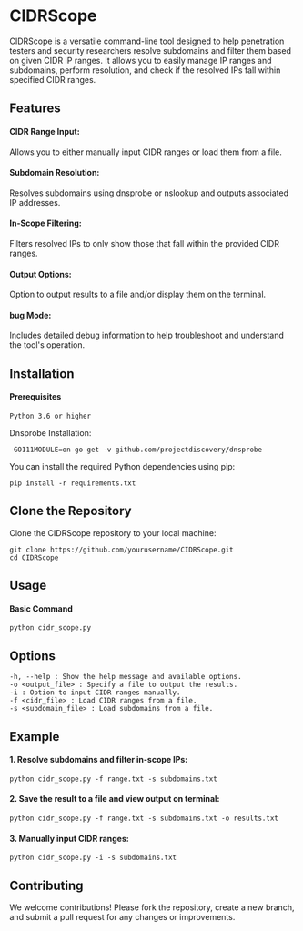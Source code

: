 <h1>CIDRScope</h1>

CIDRScope is a versatile command-line tool designed to help penetration testers and security researchers resolve subdomains and filter them based on given CIDR IP ranges. It allows you to easily manage IP ranges and subdomains, perform resolution, and check if the resolved IPs fall within specified CIDR ranges.


<h2>Features</h2>

  <h4>CIDR Range Input:</h4> Allows you to either manually input CIDR ranges or load them from a file.
  <h4>Subdomain Resolution:</h4> Resolves subdomains using dnsprobe or nslookup and outputs associated IP addresses.
  <h4>In-Scope Filtering:</h4> Filters resolved IPs to only show those that fall within the provided CIDR ranges.
  <h4>Output Options:</h4> Option to output results to a file and/or display them on the terminal.
  <h4>bug Mode:</h4> Includes detailed debug information to help troubleshoot and understand the tool's operation.
  

<h2>Installation</h2>
<h4>Prerequisites</h4>

    Python 3.6 or higher
    
Dnsprobe Installation:
```
 GO111MODULE=on go get -v github.com/projectdiscovery/dnsprobe
```
You can install the required Python dependencies using pip:
```
pip install -r requirements.txt
```
<h2>Clone the Repository</h2>

Clone the CIDRScope repository to your local machine:
```
git clone https://github.com/yourusername/CIDRScope.git
cd CIDRScope
```
<h2>Usage</h2>
<h4>Basic Command</h4>

```
python cidr_scope.py
```
<h2>Options</h2>

    -h, --help : Show the help message and available options.
    -o <output_file> : Specify a file to output the results.
    -i : Option to input CIDR ranges manually.
    -f <cidr_file> : Load CIDR ranges from a file.
    -s <subdomain_file> : Load subdomains from a file.

<h2>Example</h2>

  <h4>1. Resolve subdomains and filter in-scope IPs:</h4>
  
```
python cidr_scope.py -f range.txt -s subdomains.txt
```
 <h4>2. Save the result to a file and view output on terminal:</h4>
 
```
python cidr_scope.py -f range.txt -s subdomains.txt -o results.txt
```
 <h4>3. Manually input CIDR ranges:</h4>
 
```
python cidr_scope.py -i -s subdomains.txt
```

<h2>Contributing</h2>

We welcome contributions! Please fork the repository, create a new branch, and submit a pull request for any changes or improvements.
